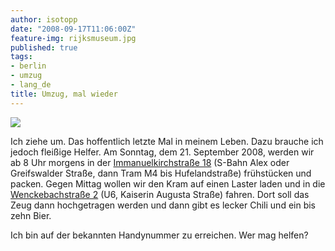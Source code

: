 ```yaml
---
author: isotopp
date: "2008-09-17T11:06:00Z"
feature-img: rijksmuseum.jpg
published: true
tags:
- berlin
- umzug
- lang_de
title: Umzug, mal wieder
---
```


![](https://blog.koehntopp.info/uploads/wenckebachstrasse.png)

Ich ziehe um.
Das hoffentlich letzte Mal in meinem Leben.
Dazu brauche ich jedoch fleißige Helfer.
Am Sonntag, dem 21. September 2008, werden wir ab 8 Uhr morgens in der
[Immanuelkirchstraße 18](http://maps.google.com/maps?f=q&hl=en&geocode=&q=immanuelkirchstra%C3%9Fe+18,berlin&sll=37.0625,-95.677068&sspn=76.168433,106.347656&ie=UTF8&ll=52.531509,13.427181&spn=0.007388,0.012982&z=16)
(S-Bahn Alex oder Greifswalder Straße, dann Tram M4 bis Hufelandstraße) frühstücken und packen.
Gegen Mittag wollen wir den Kram auf einen Laster laden und in die
[Wenckebachstraße 2](http://maps.google.com/maps?f=q&hl=en&geocode=&q=Wenckebachstrasse+2,berlin&sll=52.531509,13.427181&sspn=0.007388,0.012982&ie=UTF8&z=16)
(U6, Kaiserin Augusta Straße) fahren.
Dort soll das Zeug dann hochgetragen werden und dann gibt es lecker Chili und ein bis zehn Bier.

Ich bin auf der bekannten Handynummer zu erreichen. Wer mag helfen?
